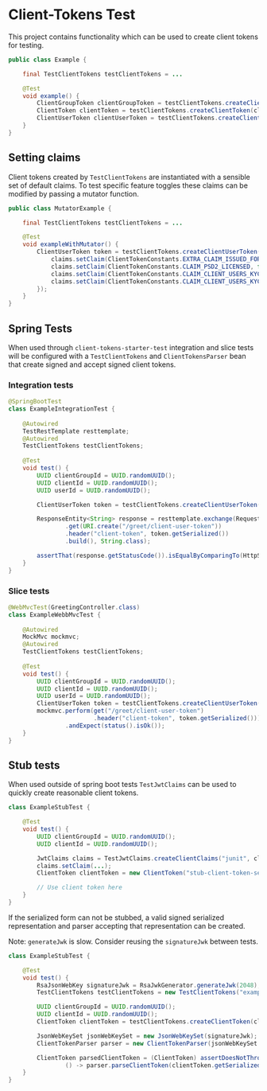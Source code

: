 # Client-Tokens Test

This project contains functionality which can be used to create client tokens
for testing.

```java
public class Example {

    final TestClientTokens testClientTokens = ...

    @Test
    void example() {
        ClientGroupToken clientGroupToken = testClientTokens.createClientGroupToken(clientGroupId, clientId);
        ClientToken clientToken = testClientTokens.createClientToken(clientGroupId, clientId);
        ClientUserToken clientUserToken = testClientTokens.createClientUserToken(clientGroupId, clientId, userId);
    }
}
```

## Setting claims

Client tokens created by `TestClientTokens` are instantiated with a sensible
set of default claims. To test specific feature toggles these claims can be
modified by passing a mutator function. 

```java
public class MutatorExample {

    final TestClientTokens testClientTokens = ...

    @Test
    void exampleWithMutator() {
        ClientUserToken token = testClientTokens.createClientUserToken(clientGroupId, clientId, userId, claims -> {
            claims.setClaim(ClientTokenConstants.EXTRA_CLAIM_ISSUED_FOR, "secret-service");
            claims.setClaim(ClientTokenConstants.CLAIM_PSD2_LICENSED, false);
            claims.setClaim(ClientTokenConstants.CLAIM_CLIENT_USERS_KYC_ENTITIES, true);
            claims.setClaim(ClientTokenConstants.CLAIM_CLIENT_USERS_KYC_PRIVATE_INDIVIDUALS, true);
        });
    }
}
```

## Spring Tests

When used through `client-tokens-starter-test` integration and slice tests will
be configured with a `TestClientTokens` and `ClientTokensParser` bean that
create signed and accept signed client tokens.

### Integration tests 

```java
@SpringBootTest
class ExampleIntegrationTest {
    
    @Autowired
    TestRestTemplate resttemplate;
    @Autowired
    TestClientTokens testClientTokens;
    
    @Test
    void test() {
        UUID clientGroupId = UUID.randomUUID();
        UUID clientId = UUID.randomUUID();
        UUID userId = UUID.randomUUID();

        ClientUserToken token = testClientTokens.createClientUserToken(clientGroupId, clientId, userId);

        ResponseEntity<String> response = resttemplate.exchange(RequestEntity
                .get(URI.create("/greet/client-user-token"))
                .header("client-token", token.getSerialized())
                .build(), String.class);

        assertThat(response.getStatusCode()).isEqualByComparingTo(HttpStatus.OK);
    }
}
```
### Slice tests

```java
@WebMvcTest(GreetingController.class)
class ExampleWebbMvcTest {
    
    @Autowired
    MockMvc mockmvc;
    @Autowired
    TestClientTokens testClientTokens;
    
    @Test
    void test() {
        UUID clientGroupId = UUID.randomUUID();
        UUID clientId = UUID.randomUUID();
        UUID userId = UUID.randomUUID();
        ClientUserToken token = testClientTokens.createClientUserToken(clientGroupId, clientId, userId);
        mockmvc.perform(get("/greet/client-user-token")
                        .header("client-token", token.getSerialized()))
                .andExpect(status().isOk());
    }
}
```

## Stub tests

When used outside of spring boot tests `TestJwtClaims` can be used to quickly
create reasonable client tokens. 

```java
class ExampleStubTest {

    @Test
    void test() {
        UUID clientGroupId = UUID.randomUUID();
        UUID clientId = UUID.randomUUID();

        JwtClaims claims = TestJwtClaims.createClientClaims("junit", clientGroupId, clientId);
        claims.setClaim(...);
        ClientToken clientToken = new ClientToken("stub-client-token-serialization", claims);

        // Use client token here
    }
}
```

If the serialized form can not be stubbed, a valid signed serialized
representation and parser accepting that representation can be created. 

Note: `generateJwk` is slow. Consider reusing the `signatureJwk` between tests.

```java
class ExampleStubTest {

    @Test
    void test() {
        RsaJsonWebKey signatureJwk = RsaJwkGenerator.generateJwk(2048);
        TestClientTokens testClientTokens = new TestClientTokens("example-service", signatureJwk);

        UUID clientGroupId = UUID.randomUUID();
        UUID clientId = UUID.randomUUID();
        ClientToken clientToken = testClientTokens.createClientToken(clientGroupId, clientId);

        JsonWebKeySet jsonWebKeySet = new JsonWebKeySet(signatureJwk);
        ClientTokenParser parser = new ClientTokenParser(jsonWebKeySet.toJson());

        ClientToken parsedClientToken = (ClientToken) assertDoesNotThrow(
                () -> parser.parseClientToken(clientToken.getSerialized()));
    }
}
```

